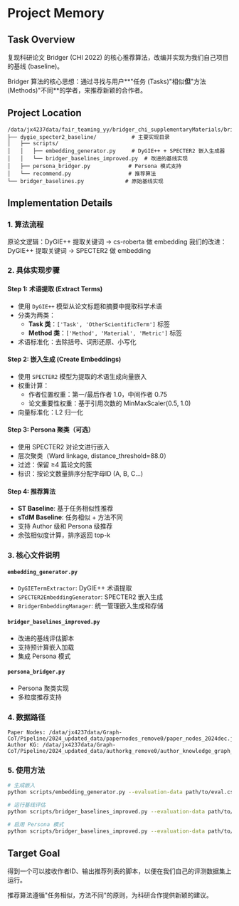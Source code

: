 # Project Memory

## Task Overview
复现科研论文 Bridger (CHI 2022) 的核心推荐算法，改编并实现为我们自己项目的基线 (baseline)。

Bridger 算法的核心思想：通过寻找与用户**"任务 (Tasks)"相似**但**"方法 (Methods)"不同**的学者，来推荐新颖的合作者。

## Project Location
```
/data/jx4237data/fair_teaming_yy/bridger_chi_supplementaryMaterials/bridger_baselines/
├── dygie_specter2_baseline/           # 主要实现目录
│   ├── scripts/
│   │   ├── embedding_generator.py     # DyGIE++ + SPECTER2 嵌入生成器
│   │   └── bridger_baselines_improved.py  # 改进的基线实现
│   ├── persona_bridger.py            # Persona 模式支持
│   └── recommend.py                  # 推荐算法
└── bridger_baselines.py             # 原始基线实现
```

## Implementation Details

### 1. 算法流程
原论文逻辑：DyGIE++ 提取关键词 → cs-roberta 做 embedding
我们的改进：DyGIE++ 提取关键词 → SPECTER2 做 embedding

### 2. 具体实现步骤

#### Step 1: 术语提取 (Extract Terms)
- 使用 `DyGIE++` 模型从论文标题和摘要中提取科学术语
- 分类为两类：
  - **Task 类**：`['Task', 'OtherScientificTerm']` 标签
  - **Method 类**：`['Method', 'Material', 'Metric']` 标签
- 术语标准化：去除括号、词形还原、小写化

#### Step 2: 嵌入生成 (Create Embeddings)
- 使用 `SPECTER2` 模型为提取的术语生成向量嵌入
- 权重计算：
  - 作者位置权重：第一/最后作者 1.0，中间作者 0.75
  - 论文重要性权重：基于引用次数的 MinMaxScaler(0.5, 1.0)
- 向量标准化：L2 归一化

#### Step 3: Persona 聚类（可选）
- 使用 SPECTER2 对论文进行嵌入
- 层次聚类（Ward linkage, distance_threshold=88.0）
- 过滤：保留 ≥4 篇论文的簇
- 标识：按论文数量排序分配字母ID (A, B, C...)

#### Step 4: 推荐算法
- **ST Baseline**: 基于任务相似性推荐
- **sTdM Baseline**: 任务相似 + 方法不同
- 支持 Author 级和 Persona 级推荐
- 余弦相似度计算，排序返回 top-k

### 3. 核心文件说明

#### `embedding_generator.py`
- `DyGIETermExtractor`: DyGIE++ 术语提取
- `SPECTER2EmbeddingGenerator`: SPECTER2 嵌入生成
- `BridgerEmbeddingManager`: 统一管理嵌入生成和存储

#### `bridger_baselines_improved.py`
- 改进的基线评估脚本
- 支持预计算嵌入加载
- 集成 Persona 模式

#### `persona_bridger.py`
- Persona 聚类实现
- 多粒度推荐支持

### 4. 数据路径
```
Paper Nodes: /data/jx4237data/Graph-CoT/Pipeline/2024_updated_data/papernodes_remove0/paper_nodes_2024dec.json
Author KG: /data/jx4237data/Graph-CoT/Pipeline/2024_updated_data/authorkg_remove0/author_knowledge_graph_2024.json
```

### 5. 使用方法
```bash
# 生成嵌入
python scripts/embedding_generator.py --evaluation-data path/to/eval.csv

# 运行基线评估
python scripts/bridger_baselines_improved.py --evaluation-data path/to/eval.csv

# 启用 Persona 模式
python scripts/bridger_baselines_improved.py --evaluation-data path/to/eval.csv --enable-persona
```

## Target Goal
得到一个可以接收作者ID、输出推荐列表的脚本，以便在我们自己的评测数据集上运行。

推荐算法遵循"任务相似，方法不同"的原则，为科研合作提供新颖的建议。